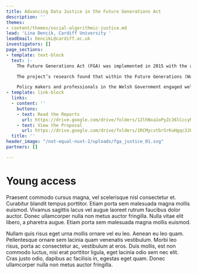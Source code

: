 ```yaml
---
title: Advancing Data Justice in the Future Generations Act
description: ''
themes:
- content/themes/social-algorithmic-justice.md
lead: 'Lina Dencik, Cardiff University '
leadEmail: DencikL@cardiff.ac.uk
investigators: []
page_sections:
- template: text-block
  text: |-
    The Future Generations Act (FGA) was implemented in 2015 with the aim to advance social, cultural, environmental and economic well-being through the public sector. This project explored the possibilities for advancing data justice in the context of the FGA. A scoping exercise was carried out to identify possible strategic areas at the intersection of the FGA and data justice, and a literature review of policy documents and academic publications was conducted. A virtual policy hacking workshop was organised to which over 40 people were invited.

    The project’s research found that within the Future Generations (Wales) Act public procurement provides avenues for social value but this is not yet widely applied to digital procurement; data collection and sharing require more public dialogue and citizen involvement; there needs to be a distinction between token and meaningful public engagement.

    Policy makers and professionals in the Welsh Government engaged well with the project. However, whilst there may be a will to advance data justice, there are historical and structural barriers in place. The research indicates a discrepancy between the vision of the Future Generations (Wales) Act and how it is being implemented in practice. Advancing real change in how data-driven technologies are understood, pursued, designed, implemented and used in the public sector requires structural and institutional reform.
- template: link-block
  links:
  - content: ''
    buttons:
    - text: Read the Reports
      url: https://drive.google.com/drive/folders/12lhNxa1oPyZc36lCccyMBQTfuFpRC2-q?usp=sharing
    - text: View the Proposal
      url: https://drive.google.com/drive/folders/1RCMycvtbrSrKuHgqc3JOFxmauKCpPv51?usp=sharing
  title: ''
header_image: "/not-equal-nuxt-2/uploads/fga_justice_01.svg"
partners: []

---
```

# Young access

Praesent commodo cursus magna, vel scelerisque nisl consectetur et. Curabitur blandit tempus porttitor. Etiam porta sem malesuada magna mollis euismod. Vivamus sagittis lacus vel augue laoreet rutrum faucibus dolor auctor. Donec ullamcorper nulla non metus auctor fringilla. Nulla vitae elit libero, a pharetra augue. Etiam porta sem malesuada magna mollis euismod.

Nullam quis risus eget urna mollis ornare vel eu leo. Aenean eu leo quam. Pellentesque ornare sem lacinia quam venenatis vestibulum. Morbi leo risus, porta ac consectetur ac, vestibulum at eros. Duis mollis, est non commodo luctus, nisi erat porttitor ligula, eget lacinia odio sem nec elit. Cras justo odio, dapibus ac facilisis in, egestas eget quam. Donec ullamcorper nulla non metus auctor fringilla.